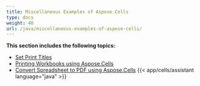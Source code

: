 ```yaml
---
title: Miscellaneous Examples of Aspose.Cells
type: docs
weight: 40
url: /java/miscellaneous-examples-of-aspose-cells/
---
```


 **This section includes the following topics:**
- [Set Print Titles](/cells/java/set-print-titles/)
- [Printing Workbooks using Aspose.Cells](/cells/java/printing-workbooks-using-aspose-cells/)
- [Convert Spreadsheet to PDF using Aspose.Cells](/cells/java/convert-spreadsheet-to-pdf-using-aspose-cells/)
{{< app/cells/assistant language="java" >}}